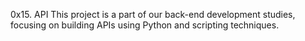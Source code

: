 0x15. API
This project is a part of our back-end development studies, focusing on building APIs using Python and scripting techniques.
